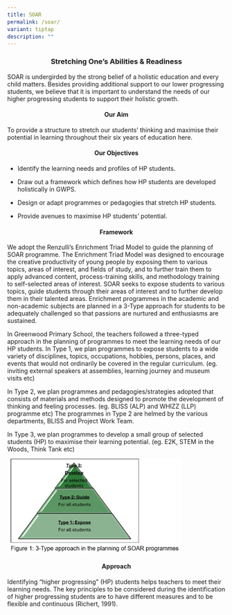 ```yaml
---
title: SOAR
permalink: /soar/
variant: tiptap
description: ""
---
```

<center><h3><strong>Stretching One’s Abilities &amp; Readiness</strong></h3></center>
<p>SOAR is undergirded by the strong belief of a holistic education and every
child matters. Besides providing additional support to our lower progressing
students, we believe that it is important to understand the needs of our
higher progressing students to support their holistic growth.</p>
<h4><strong></strong><center><strong>Our Aim</strong></center></h4>
<p>To provide a structure to stretch our students’ thinking and maximise
their potential in learning throughout their six years of education here.</p>
<p></p>
<h4><strong><center>Our Objectives</center></strong></h4>
<ul data-tight="true" class="tight">
<li>
<p>Identify the learning needs and profiles of HP students.</p>
</li>
<li>
<p>Draw out a framework which defines how HP students are developed holistically
in GWPS.</p>
</li>
<li>
<p>Design or adapt programmes or pedagogies that stretch HP students.</p>
</li>
<li>
<p>Provide avenues to maximise HP students’ potential.</p>
</li>
</ul>
<h4><strong><center>Framework</center></strong></h4>
<p>We adopt the Renzulli’s Enrichment Triad Model to guide the planning of
SOAR programme. The Enrichment Triad Model was designed to encourage the
creative productivity of young people by exposing them to various topics,
areas of interest, and fields of study, and to further train them to apply
advanced content, process-training skills, and methodology training to
self-selected areas of interest. SOAR seeks to expose students to various
topics, guide students through their areas of interest and to further develop
them in their talented areas. Enrichment programmes in the academic and
non-academic subjects are planned in a 3-Type approach for students to
be adequately challenged so that passions are nurtured and enthusiasms
are sustained.</p>
<p>In Greenwood Primary School, the teachers followed a three-typed approach
in the planning of programmes to meet the learning needs of our HP students.
In Type 1, we plan programmes to expose students to a wide variety of disciplines,
topics, occupations, hobbies, persons, places, and events that would not
ordinarily be covered in the regular curriculum. (eg. inviting external
speakers at assemblies, learning journey and museum visits etc)</p>
<p></p>
<p>In Type 2, we plan programmes and pedagogies/strategies adopted that consists
of materials and methods designed to promote the development of thinking
and feeling processes. (eg. BLISS (ALP) and WHIZZ (LLP) programme etc)
The programmes in Type 2 are helmed by the various departments, BLISS and
Project Work Team.</p>
<p>In Type 3, we plan programmes to develop a small group of selected students
(HP) to maximise their learning potential. (eg. E2K, STEM in the Woods,
Think Tank etc)</p>
<div class="isomer-image-wrapper">
<img style="width: 80%;" height="auto" width="100%" alt="" src="/images/SOAR/SOAR.png">
</div>
<h4><strong><center>Approach</center></strong></h4>
<p>Identifying “higher progressing” (HP) students helps teachers to meet
their learning needs. The key principles to be considered during the identification
of higher progressing students are to have different measures and to be
flexible and continuous (Richert, 1991).</p>
<p></p>
<p></p>